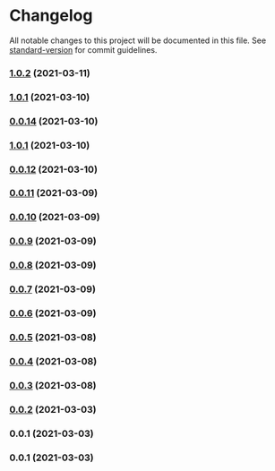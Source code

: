 # Changelog

All notable changes to this project will be documented in this file. See [standard-version](https://github.com/conventional-changelog/standard-version) for commit guidelines.

### [1.0.2](https://github.com/softchef/sccdk-vue/compare/v1.0.1...v1.0.2) (2021-03-11)

### [1.0.1](https://github.com/softchef/sccdk-vue/compare/v0.0.12...v1.0.1) (2021-03-10)

### [0.0.14](https://github.com/softchef/sccdk-vue/compare/v1.0.1...v0.0.14) (2021-03-10)

### [1.0.1](https://github.com/softchef/sccdk-vue/compare/v0.0.12...v1.0.1) (2021-03-10)

### [0.0.12](https://github.com/softchef/sccdk-vue/compare/v0.0.11...v0.0.12) (2021-03-10)

### [0.0.11](https://github.com/softchef/sccdk-vue/compare/v0.0.10...v0.0.11) (2021-03-09)

### [0.0.10](https://github.com/softchef/sccdk-vue/compare/v0.0.9...v0.0.10) (2021-03-09)

### [0.0.9](https://github.com/minche/sccdk-vue/compare/v0.0.8...v0.0.9) (2021-03-09)

### [0.0.8](https://github.com/minche/sccdk-vue/compare/v0.0.7...v0.0.8) (2021-03-09)

### [0.0.7](https://github.com/minche/sccdk-vue/compare/v0.0.6...v0.0.7) (2021-03-09)

### [0.0.6](https://github.com/minche/sccdk-vue/compare/v0.0.5...v0.0.6) (2021-03-09)

### [0.0.5](https://github.com/minche/sccdk-vue/compare/v0.0.4...v0.0.5) (2021-03-08)

### [0.0.4](https://github.com/minche/sccdk-vue/compare/v0.0.3...v0.0.4) (2021-03-08)

### [0.0.3](https://github.com/minche/sccdk-vue/compare/v0.0.2...v0.0.3) (2021-03-08)

### [0.0.2](https://github.com/minche/sccdk-vue/compare/v0.0.1...v0.0.2) (2021-03-03)

### 0.0.1 (2021-03-03)

### 0.0.1 (2021-03-03)
